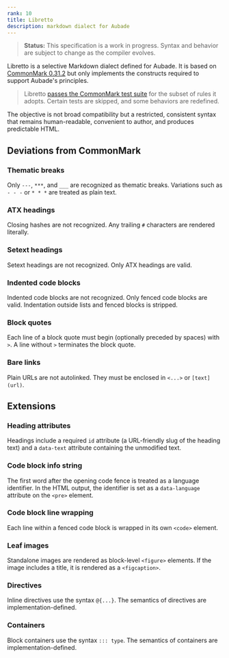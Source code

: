```yaml
---
rank: 10
title: Libretto
description: markdown dialect for Aubade
---
```


> **Status:** This specification is a work in progress. Syntax and behavior are subject to change as the compiler evolves.

Libretto is a selective Markdown dialect defined for Aubade. It is based on [CommonMark 0.31.2](https://spec.commonmark.org/0.31.2/) but only implements the constructs required to support Aubade's principles.

> Libretto [passes the CommonMark test suite](https://github.com/ignatiusmb/aubade/blob/master/workspace/aubade/src/artisan/markdown/example.spec.ts) for the subset of rules it adopts. Certain tests are skipped, and some behaviors are redefined.

The objective is not broad compatibility but a restricted, consistent syntax that remains human-readable, convenient to author, and produces predictable HTML.

## Deviations from CommonMark

### Thematic breaks

Only `---`, `***`, and `___` are recognized as thematic breaks. Variations such as `- - -` or `* * *` are treated as plain text.

### ATX headings

Closing hashes are not recognized. Any trailing `#` characters are rendered literally.

### Setext headings

Setext headings are not recognized. Only ATX headings are valid.

### Indented code blocks

Indented code blocks are not recognized. Only fenced code blocks are valid. Indentation outside lists and fenced blocks is stripped.

### Block quotes

Each line of a block quote must begin (optionally preceded by spaces) with `>`. A line without `>` terminates the block quote.

### Bare links

Plain URLs are not autolinked. They must be enclosed in `<...>` or `[text](url)`.

## Extensions

### Heading attributes

Headings include a required `id` attribute (a URL-friendly slug of the heading text) and a `data-text` attribute containing the unmodified text.

### Code block info string

The first word after the opening code fence is treated as a language identifier. In the HTML output, the identifier is set as a `data-language` attribute on the `<pre>` element.

### Code block line wrapping

Each line within a fenced code block is wrapped in its own `<code>` element.

### Leaf images

Standalone images are rendered as block-level `<figure>` elements. If the image includes a title, it is rendered as a `<figcaption>`.

### Directives

Inline directives use the syntax `@{...}`. The semantics of directives are implementation-defined.

### Containers

Block containers use the syntax `::: type`. The semantics of containers are implementation-defined.
